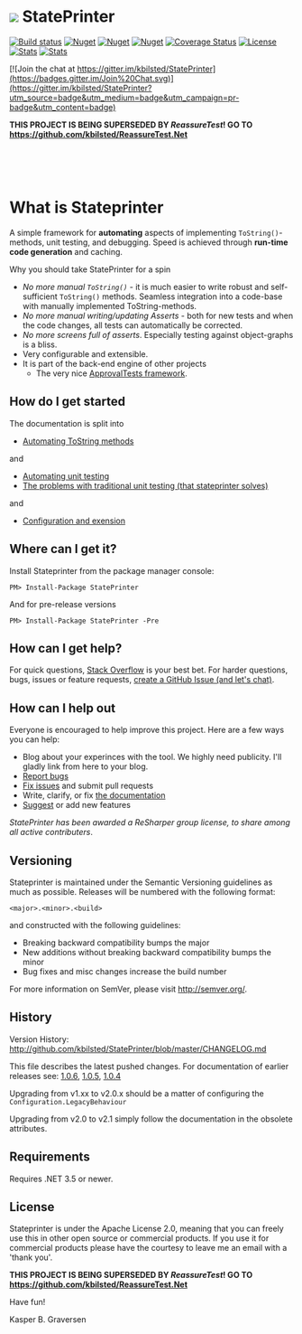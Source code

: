 #  ![](https://raw.github.com/kbilsted/StatePrinter/master/StatePrinter/gfx/stateprinter.png) StatePrinter 

[![Build status](https://ci.appveyor.com/api/projects/status/vx0nl4y4iins506u/branch/master?svg=true)](https://ci.appveyor.com/project/kbilsted/stateprinter/branch/master)
[![Nuget](https://img.shields.io/nuget/dt/stateprinter.svg)](http://nuget.org/packages/stateprinter)
[![Nuget](https://img.shields.io/nuget/v/stateprinter.svg)](http://nuget.org/packages/stateprinter)
[![Nuget](https://img.shields.io/nuget/vpre/stateprinter.svg)](http://nuget.org/packages/stateprinter)
[![Coverage Status](https://coveralls.io/repos/kbilsted/StatePrinter/badge.svg?branch=master)](https://coveralls.io/r/kbilsted/StatePrinter?branch=master)
[![License](http://img.shields.io/badge/License-Apache_2-red.svg?style=flat)](http://www.apache.org/licenses/LICENSE-2.0)
[![Stats](https://img.shields.io/badge/Code_lines-4,1_K-ff69b4.svg)]()
[![Stats](https://img.shields.io/badge/Doc_lines-2,1_K-ff69b4.svg)]()

[![Join the chat at https://gitter.im/kbilsted/StatePrinter](https://badges.gitter.im/Join%20Chat.svg)](https://gitter.im/kbilsted/StatePrinter?utm_source=badge&utm_medium=badge&utm_campaign=pr-badge&utm_content=badge)


**THIS PROJECT IS BEING SUPERSEDED BY *ReassureTest*! GO TO https://github.com/kbilsted/ReassureTest.Net**



<br>
<br>
<br>

# What is Stateprinter
A simple framework for **automating** aspects of implementing `ToString()`-methods, unit testing, and debugging. Speed is achieved through **run-time code generation** and caching.

Why you should take StatePrinter for a spin

* *No more manual `ToString()`* - it is much easier to write robust and self-sufficient `ToString()` methods. Seamless integration into a code-base with manually implemented ToString-methods.
* *No more manual writing/updating Asserts* - both for new tests and when the code changes, all tests can automatically be corrected.
* *No more screens full of asserts*. Especially testing against object-graphs is a bliss. 
* Very configurable and extensible.
* It is part of the back-end engine of other projects
  * The very nice [ApprovalTests framework](http://approvaltests.sourceforge.net/).



## How do I get started

The documentation is split into

* [Automating ToString methods](https://github.com/kbilsted/StatePrinter/blob/master/doc/AutomatingToStrings.md)

and

* [Automating unit testing](https://github.com/kbilsted/StatePrinter/blob/master/doc/AutomatingUnitTesting.md)
* [The problems with traditional unit testing (that stateprinter solves)](https://github.com/kbilsted/StatePrinter/blob/master/doc/TheProblemsWithTraditionalUnitTesting.md)

and

* [Configuration and exension](https://github.com/kbilsted/StatePrinter/blob/master/doc/HowToConfigure.md) 


## Where can I get it?
Install Stateprinter from the package manager console:

```
PM> Install-Package StatePrinter
```

And for pre-release versions

```
PM> Install-Package StatePrinter -Pre
```


## How can I get help?
For quick questions, [Stack Overflow](http://stackoverflow.com/questions/tagged/stateprinter?sort=newest) is your best bet. For harder questions, bugs, issues or feature requests, [create a GitHub Issue (and let's chat)](https://github.com/kbilsted/StatePrinter/issues/new).



## How can I help out
Everyone is encouraged to help improve this project. Here are a few ways you can help:
* Blog about your experinces with the tool. We highly need publicity. I'll gladly link from here to your blog.
* [Report bugs](https://github.com/kbilsted/StatePrinter/issues/new)
* [Fix issues](https://github.com/kbilsted/StatePrinter/issues/) and submit pull requests
* Write, clarify, or fix [the documentation](doc/)
* [Suggest](https://github.com/kbilsted/StatePrinter/issues/new) or add new features


*StatePrinter has been awarded a ReSharper group license, to share among all active contributers*.



## Versioning
Stateprinter is maintained under the Semantic Versioning guidelines as much as possible. Releases will be numbered with the following format:

`<major>.<minor>.<build>`

and constructed with the following guidelines:

* Breaking backward compatibility bumps the major
* New additions without breaking backward compatibility bumps the minor
* Bug fixes and misc changes increase the build number

For more information on SemVer, please visit http://semver.org/.



## History
Version History: http://github.com/kbilsted/StatePrinter/blob/master/CHANGELOG.md

This file describes the latest pushed changes. For documentation of earlier releases see:
[1.0.6](https://github.com/kbilsted/StatePrinter/blob/1.0.6/README.md), [1.0.5](https://github.com/kbilsted/StatePrinter/blob/1.0.5/README.md), [1.0.4](https://github.com/kbilsted/StatePrinter/blob/1.0.4/README.md)

Upgrading from v1.xx to v2.0.x should be a matter of configuring the `Configuration.LegacyBehaviour`

Upgrading from v2.0 to v2.1 simply follow the documentation in the obsolete attributes.




## Requirements
Requires .NET 3.5 or newer.




## License
Stateprinter is under the Apache License 2.0, meaning that you can freely use this in other open source or commercial products. If you use it for commercial products please have the courtesy to leave me an email with a 'thank you'. 




**THIS PROJECT IS BEING SUPERSEDED BY *ReassureTest*! GO TO https://github.com/kbilsted/ReassureTest.Net**




Have fun!

Kasper B. Graversen
